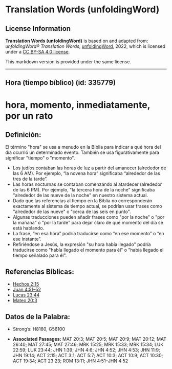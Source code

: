 # Translation Words (unfoldingWord)

## License Information

**Translation Words (unfoldingWord)** is based on and adapted from: _unfoldingWord® Translation Words_, [unfoldingWord](https://unfoldingword.org/utw), 2022, which is licensed under a [CC BY-SA 4.0 license](https://creativecommons.org/licenses/by-sa/4.0/legalcode.en).

This markdown version is provided under the same license.



--------------------------------

## Hora (tiempo bíblico) (id: 335779)

hora, momento, inmediatamente, por un rato
==========================================

Definición:
-----------

El término "hora" se usa a menudo en la Biblia para indicar a qué hora del día ocurrió un determinado evento. También se usa figurativamente para significar "tiempo" o "momento".

* Los judíos contaban las horas de luz a partir del amanecer (alrededor de las 6 AM). Por ejemplo, “la novena hora” significaba “alrededor de las tres de la tarde”.
* Las horas nocturnas se contaban comenzando al atardecer (alrededor de las 6 PM). Por ejemplo, "la tercera hora de la noche" significaba "alrededor de las nueve de la noche" en nuestro sistema actual.
* Dado que las referencias al tiempo en la Biblia no corresponderán exactamente al sistema de tiempo actual, se podrían usar frases como "alrededor de las nueve" o "cerca de las seis en punto".
* Algunas traducciones pueden añadir frases como "por la noche" o "por la mañana" o "por la tarde" para dejar claro de qué momento del día se está hablando.
* La frase, “en esa hora” podría traducirse como “en ese momento” o “en ese instante”.
* Refiriéndose a Jesús, la expresión "su hora había llegado" podría traducirse como "había llegado el momento para él" o "había llegado el tiempo señalado para él".

Referencias Bíblicas:
---------------------

* [Hechos 2:15](https://ref.ly/Acts2:15)
* [Juan 4:51–52](https://ref.ly/John4:51-John4:52)
* [Lucas 23:44](https://ref.ly/Luke23:44)
* [Mateo 20:3](https://ref.ly/Matt20:3)

Datos de la Palabra:
--------------------

* Strong’s: H8160, G56100

* **Associated Passages:** MAT 20:3; MAT 20:5; MAT 20:9; MAT 20:12; MAT 26:40; MAT 27:45; MAT 27:46; MRK 15:25; MRK 15:33; MRK 15:34; LUK 22:59; LUK 23:44; JHN 1:39; JHN 4:6; JHN 4:52; JHN 4:53; JHN 11:9; JHN 19:14; ACT 2:15; ACT 3:1; ACT 5:7; ACT 10:3; ACT 10:9; ACT 10:30; ACT 19:34; ACT 23:23; ROM 13:11; JHN 4:51–JHN 4:52

